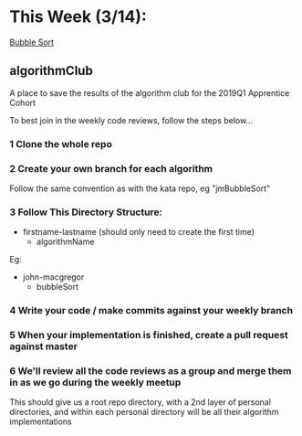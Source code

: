 # This Week (3/14):
[Bubble Sort](https://www.geeksforgeeks.org/bubble-sort/)

## algorithmClub
A place to save the results of the algorithm club for the 2019Q1 Apprentice Cohort

To best join in the weekly code reviews, follow the steps below...

### 1 Clone the whole repo

### 2 Create your own branch for each algorithm
Follow the same convention as with the kata repo, eg "jmBubbleSort"

### 3 Follow This Directory Structure:
-  firstname-lastname (should only need to create the first time)
    - algorithmName
    
Eg:
- john-macgregor
  - bubbleSort

### 4 Write your code / make commits against your weekly branch

### 5 When your implementation is finished, create a pull request against master

### 6 We'll review all the code reviews as a group and merge them in as we go during the weekly meetup

This should give us a root repo directory, with a 2nd layer of personal directories, and within each personal directory will be all their algorithm implementations
